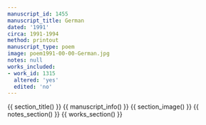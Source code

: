 ```yaml
---
manuscript_id: 1455
manuscript_title: German
dated: '1991'
circa: 1991-1994
method: printout
manuscript_type: poem
image: poem1991-00-00-German.jpg
notes: null
works_included:
- work_id: 1315
  altered: 'yes'
  edited: 'no'
---
```


{{ section_title() }}
{{ manuscript_info() }}
{{ section_image() }}
{{ notes_section() }}
{{ works_section() }}
